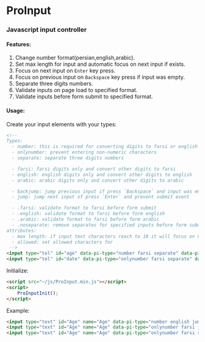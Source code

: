 # ProInput

### Javascript input controller

#### Features:

1. Change number format(persian,english,arabic).
2. Set max length for input and automatic focus on next input if exists.
3. Focus on next input on `Enter` key press.
4. Focus on previous input on `Backspace` key press if input was empty.
5. Separate three digits numbers.
6. Validate inputs on page load to specified format.
7. Validate inputs before form submit to specified format.

#### Usage:

Create your input elements with your types:
``` html
<!--
Types:
  - number: this is required for converting digits to farsi or english
  - onlynumber: prevent entering non-numeric characters
  - separate: separate three digits numbers

  - farsi: farsi digits only and convert other digits to farsi
  - english: english digits only and convert other digits to english
  - arabic: arabic digits only and convert other digits to arabic

  - backjump: jump previous input if press `Backspace` and input was empty
  - jump: jump next input of press `Enter` and prevent submit event

  - .farsi: validate format to farsi before form submit
  - .english: validate format to farsi before form english
  - .arabic: validate format to farsi before form arabic
  - .noseparate: remove separates for specified inputs before form submit
attributes:
  - max length: if input text characters reach to 10 it will focus on next input if exists
  - allowed: set allowed characters for 
 -->
<input type="tel" id="age" data-pi-type="number farsi separate" data-pi-max-length="10" />
<input type="tel" id="date" data-pi-type="onlynumber farsi separate" data-pi-max-length="10" data-pi-allowed="/" />
```

Initialize:
``` html
<script src="~/js/ProInput.min.js"></script>
<script>
    ProInputInit();
</script>
```

Example:
``` html
<input type="text" id="Age" name="Age" data-pi-type="number english jump" data-pi-max-length="32" />
<input type="text" id="Age" name="Age" data-pi-type="onlynumber farsi jump backjump" data-pi-max-length="3" />
<input type="text" id="Age" name="Age" data-pi-type="onlynumber farsi separate backjump .english .noseparate" data-pi-max-length="9" />
```

